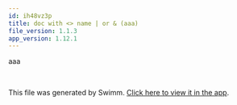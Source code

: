 ```yaml
---
id: ih48vz3p
title: doc with <> name | or & (aaa)
file_version: 1.1.3
app_version: 1.12.1
---
```


aaa

<br/>

This file was generated by Swimm. [Click here to view it in the app](http://localhost:5000/repos/Z2l0aHViJTNBJTNBdDElM0ElM0FlcmFuLXN3aW1t/docs/ih48vz3p).

